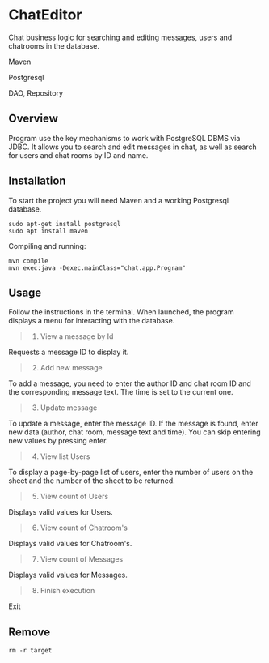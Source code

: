 # ChatEditor
Chat business logic for searching and editing messages, users and chatrooms in the database.

Maven

Postgresql

DAO, Repository

## Overview

Program use the key mechanisms to work with PostgreSQL DBMS via JDBC. It allows you to search and edit messages in chat, as well as search for users and chat rooms by ID and name.

## Installation

To start the project you will need Maven and a working Postgresql database.

    sudo apt-get install postgresql
    sudo apt install maven

Compiling and running:

    mvn compile
    mvn exec:java -Dexec.mainClass="chat.app.Program"

## Usage
Follow the instructions in the terminal. When launched, the program displays a menu for interacting with the database.

> 1. View a message by Id
     
Requests a message ID to display it.

> 2. Add new message

To add a message, you need to enter the author ID and chat room ID and the corresponding message text. The time is set to the current one.

> 3. Update message

To update a message, enter the message ID. If the message is found, enter new data (author, chat room, message text and time). You can skip entering new values by pressing enter.

> 4. View list Users

To display a page-by-page list of users, enter the number of users on the sheet and the number of the sheet to be returned.

> 5. View count of Users

Displays valid values for Users.

> 6. View count of Chatroom's

Displays valid values for Chatroom's.

> 7. View count of Messages

Displays valid values for Messages.

> 8. Finish execution

Exit

## Remove

    rm -r target
